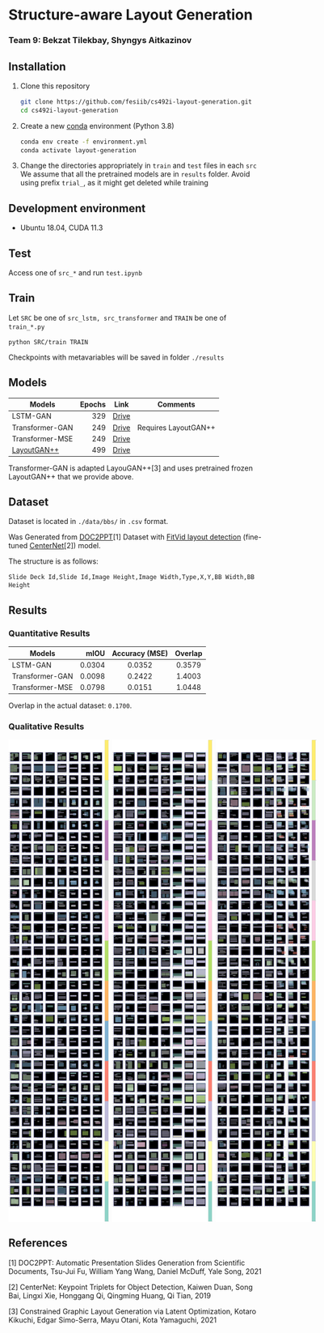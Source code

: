 # Structure-aware Layout Generation

### Team 9: Bekzat Tilekbay, Shyngys Aitkazinov

## Installation

1. Clone this repository

    ```bash
    git clone https://github.com/fesiib/cs492i-layout-generation.git
    cd cs492i-layout-generation
    ```

2. Create a new [conda](https://docs.conda.io/en/latest/) environment (Python 3.8)

    ```bash
    conda env create -f environment.yml
    conda activate layout-generation
    ```

3. Change the directories appropriately in `train` and `test` files in each `src`
We assume that all the pretrained models are in `results` folder. Avoid using prefix `trial_`, as it might get deleted while training

## Development environment

-   Ubuntu 18.04, CUDA 11.3

## Test

Access one of `src_*` and run `test.ipynb`

## Train

Let `SRC` be one of `src_lstm, src_transformer` and `TRAIN` be one of `train_*.py`

```
python SRC/train TRAIN
```

Checkpoints with metavariables will be saved in folder `./results`

## Models
| Models            | Epochs|      Link     | Comments |
| ----------------- | ----: | :-----------: | :------: |
| LSTM-GAN          | 329   | [Drive](https://drive.google.com/file/d/1yJxYFjGnMfNz97c5OwbLm3h6-xyZiy-4/view?usp=sharing)  |
| Transformer-GAN   | 249   | [Drive](https://drive.google.com/file/d/1L2ED0_JRfttPX7DACwNDAgotCJ-buqPh/view?usp=sharing) | Requires LayoutGAN++
| Transformer-MSE   | 249   | [Drive](https://drive.google.com/file/d/1yMfsRCt-x127k8aUmtbuf_jCTj9y7DOW/view?usp=sharing)
| [LayoutGAN++](https://github.com/ktrk115/const_layout)       | 499   | [Drive](https://drive.google.com/file/d/1dZAJQXXosnLcFqMhVxB6IrDeDQVIaqZt/view?usp=sharing)


Transformer-GAN is adapted LayouGAN++[3] and uses pretrained frozen LayoutGAN++ that we provide above. 

## Dataset

Dataset is located in `./data/bbs/` in `.csv` format.

Was Generated from [DOC2PPT](https://doc2ppt.github.io/)[1] Dataset with [FitVid layout detection](https://github.com/imurs34/lecture_design_detection) (fine-tuned [CenterNet](https://github.com/xingyizhou/CenterNet)[2]) model.

The structure is as follows:

```
Slide Deck Id,Slide Id,Image Height,Image Width,Type,X,Y,BB Width,BB Height
```

## Results

### Quantitative Results

| Models            |  mIOU   | Accuracy (MSE) |  Overlap   |
| ----------------- |  ----:  | :-----------:  |  :------:  |
| LSTM-GAN          | 0.0304  | 0.0352         |  0.3579
| Transformer-GAN   | 0.0098  | 0.2422         |  1.4003
| Transformer-MSE   | 0.0798  | 0.0151         |  1.0448

Overlap in the actual dataset: `0.1700`.

### Qualitative Results

<div style="display: flex; flex-direction: row; gap: 1%">
    <img src="./evaluation/qualitative/tr-mse.png" alt="transformer-mse" title="Transformer-MSE Results" width="200">
    <img src="./evaluation/qualitative/tr-gan.png" alt="transformer-gan" title="Transformer-GAN Results" width="200">
    <img src="./evaluation/qualitative/lstm.png" alt="lstm" title="LSTM-GAN Results" width="200">
</div>


## References

[1] DOC2PPT: Automatic Presentation Slides Generation from Scientific Documents, Tsu-Jui Fu, William Yang Wang, Daniel McDuff, Yale Song, 2021

[2] CenterNet: Keypoint Triplets for Object Detection, Kaiwen Duan, Song Bai, Lingxi Xie, Honggang Qi, Qingming Huang, Qi Tian, 2019

[3] Constrained Graphic Layout Generation via Latent Optimization, Kotaro Kikuchi, Edgar Simo-Serra, Mayu Otani, Kota Yamaguchi, 2021



